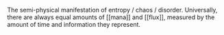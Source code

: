 The semi-physical manifestation of entropy / chaos / disorder. Universally, there are always equal amounts of [[mana]] and [[flux]], measured by the amount of time and information they represent.